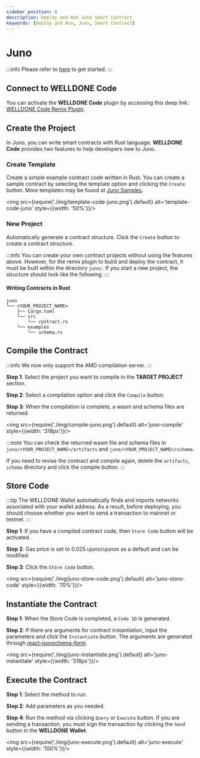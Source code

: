 ```yaml
---
sidebar_position: 8
description: Deploy and Run Juno Smart Contract
keywords: [Deploy and Run, Juno, Smart Contract]
---
```


# Juno

:::info
Please refer to [here](https://docs.welldonestudio.io/code/getting-started) to get started.
:::

## Connect to WELLDONE Code

You can activate the **WELLDONE Code** plugin by accessing this deep link: [WELLDONE Code Remix Plugin](https://remix.ethereum.org/?#activate=wds-code-remix).

## Create the Project

In Juno, you can write smart contracts with Rust language. **WELLDONE Code** provides two features to help developers new to Juno.

### Create Template

Create a simple example contract code written in Rust. You can create a sample contract by selecting the template option and clicking the `Create` button. More templates may be found at [Juno Samples](https://github.com/deus-labs/cw-contracts).

<img src={require('./img/template-code-juno.png').default} alt='template-code-juno' style={{width: '50%'}}/>

### New Project

Automatically generate a contract structure. Click the `Create` button to create a contract structure.

:::info
You can create your own contract projects without using the features above. However, for the remix plugin to build and deploy the contract, it must be built within the directory `juno/`. If you start a new project, the structure should look like the following.
:::

#### Writing Contracts in Rust
  ```
  juno
  └── <YOUR_PROJECT_NAME>
      ├── Cargo.toml
      └── src
          └── contract.rs
      └── examples
          └── schema.rs    
  ```

## Compile the Contract

:::info
We now only support the AMD compilation server.
:::

**Step 1**: Select the project you want to compile in the **TARGET PROJECT** section.

**Step 2**: Select a compilation option and click the `Compile` button.

**Step 3**: When the compilation is complete, a wasm and schema files are returned.

<img src={require('./img/compile-juno.png').default} alt='juno-compile' style={{width: '318px'}}/>


:::note
You can check the returned wasm file and schema files in `juno/<YOUR_PROJECT_NAME>/artifacts` and `juno/<YOUR_PROJECT_NAME>/schema`.

If you need to revise the contract and compile again, delete the `artifacts`, `schema` directory and click the compile button.
:::

## Store Code

:::tip
The WELLDONE Wallet automatically finds and imports networks associated with your wallet address. As a result, before deploying, you should choose whether you want to send a transaction to mainnet or testnet.
:::

**Step 1**: If you have a compiled contract code, then `Store Code` button will be activated.

**Step 2**: Gas price is set to 0.025 ujuno/ujunox as a default and can be modified. 

**Step 3**: Click the `Store Code` button.

<img src={require('./img/juno-store-code.png').default} alt='juno-store-code' style={{width: '70%'}}/>

## Instantiate the Contract

**Step 1**: When the Store Code is completed, a `Code ID` is generated.

**Step 2**: If there are arguments for contract instantiation, input the parameters and click the `Instantiate` button. The arguments are generated through [react-jsonschema-form](https://github.com/rjsf-team/react-jsonschema-form).

<img src={require('./img/juno-instantiate.png').default} alt='juno-instantiate' style={{width: '318px'}}/>

## Execute the Contract

**Step 1**: Select the method to run.

**Step 2**: Add parameters as you needed.

**Step 4**: Run the method via clicking `Query` or `Execute` button. If you are sending a transaction, you must sign the transaction by clicking the `Send` button in the **WELLDONE Wallet**.

<img src={require('./img/juno-execute.png').default} alt='juno-execute' style={{width: '100%'}}/>

